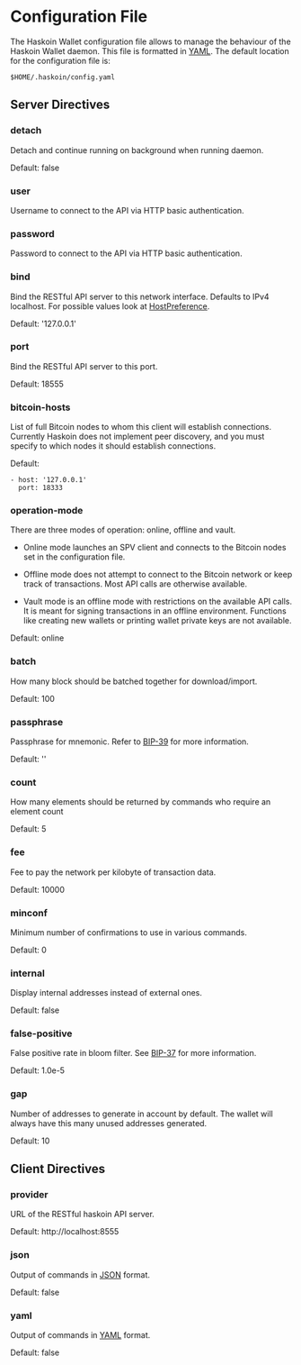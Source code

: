 # Configuration File

The Haskoin Wallet configuration file allows to manage the behaviour of the
Haskoin Wallet daemon.  This file is formatted in [YAML](http://www.yaml.org).
The default location for the configuration file is:

    $HOME/.haskoin/config.yaml



## Server Directives

### detach

Detach and continue running on background when running daemon.

Default: false

### user

Username to connect to the API via HTTP basic authentication.

### password

Password to connect to the API via HTTP basic authentication.

### bind

Bind the RESTful API server to this network interface.  Defaults to IPv4
localhost. For possible values look at [HostPreference](http://goo.gl/UA5dX5).

Default: '127.0.0.1'

### port

Bind the RESTful API server to this port.

Default: 18555

### bitcoin-hosts

List of full Bitcoin nodes to whom this client will establish connections.
Currently Haskoin does not implement peer discovery, and you must specify to
which nodes it should establish connections.

Default:

    - host: '127.0.0.1'
      port: 18333

### operation-mode

There are three modes of operation: online, offline and vault. 

- Online mode launches an SPV client and connects to the Bitcoin nodes set in
  the configuration file.  

- Offline mode does not attempt to connect to the Bitcoin network or keep track
  of transactions. Most API calls are otherwise available.

- Vault mode is an offline mode with restrictions on the available API calls.
  It is meant for signing transactions in an offline environment. Functions
  like creating new wallets or printing wallet private keys are not available.

Default: online

### batch

How many block should be batched together for download/import.

Default: 100

### passphrase

Passphrase for mnemonic.  Refer to [BIP-39](http://goo.gl/3JvOdI) for more
information.

Default: ''

### count

How many elements should be returned by commands who require an element count

Default: 5

### fee

Fee to pay the network per kilobyte of transaction data.

Default: 10000

### minconf

Minimum number of confirmations to use in various commands.

Default: 0

### internal

Display internal addresses instead of external ones.

Default: false

### false-positive

False positive rate in bloom filter. See [BIP-37](http://goo.gl/hzXCtC) for
more information.

Default: 1.0e-5

### gap

Number of addresses to generate in account by default.  The wallet will always
have this many unused addresses generated.

Default: 10



## Client Directives

### provider

URL of the RESTful haskoin API server.

Default: http://localhost:8555

### json

Output of commands in [JSON](http://www.json.org) format.

Default: false

### yaml

Output of commands in [YAML](http://www.yaml.org) format.

Default: false

